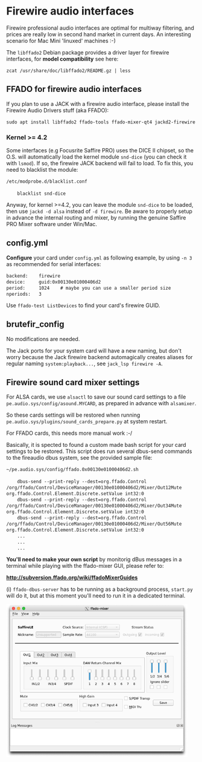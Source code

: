 # Firewire audio interfaces

Firewire professional audio interfaces are optimal for multiway filtering, and prices are really low in second hand market in current days. An interesting scenario for Mac Mini 'linuxed' machines :-)

The `libffado2` Debian package provides a driver layer for firewire interfaces, for **model compatibility** see here:

    zcat /usr/share/doc/libffado2/README.gz | less


## FFADO for firewire audio interfaces

If you plan to use a JACK with a firewire audio interface, please install the Firewire Audio Drivers stuff (aka FFADO):

    sudo apt install libffado2 ffado-tools ffado-mixer-qt4 jackd2-firewire

### Kernel >= 4.2

Some interfaces (e.g Focusrite Saffire PRO) uses the DICE II chipset, so the O.S. will automatically load the kernel module `snd-dice` (you can check it with `lsmod`). If so, the firewire JACK backend will fail to load. To fix this, you need to blacklist the module:

    /etc/modprobe.d/blacklist.conf

        blacklist snd-dice

Anyway, for kernel >=4.2, you can leave the module `snd-dice` to be loaded, then use `jackd -d alsa` instead of `-d firewire`. Be aware to properly setup in advance the internal routing and mixer, by running the genuine Saffire PRO Mixer software under Win/Mac.


## config.yml

**Configure** your card under `config.yml` as following example, by using `-n 3` as recommended for serial interfaces:

    backend:    firewire
    device:     guid:0x00130e01000406d2
    period:     1024    # maybe you can use a smaller period size
    nperiods:   3

Use `ffado-test ListDevices` to find your card's firewire GUID.


## brutefir_config

No modifications are needed.

The Jack ports for your system card will have a new naming, but don't worry because the Jack firewire backend automagically creates aliases for regular naming `system:playback...`, see `jack_lsp firewire -A`.


## Firewire sound card mixer settings

For ALSA cards, we use `alsactl` to save our sound card settings to a file `pe.audio.sys/config/asound.MYCARD`, as prepared in advance with `alsamixer`.

So these cards settings will be restored when running `pe.audio.sys/plugins/sound_cards_prepare.py` at system restart.

For FFADO cards, this needs more manual work :-/

Basically, it is spected to found a custom made bash script for your card settings to be restored. This script does run several dbus-send commands to the fireaudio dbus system, see the provided sample file:

    ~/pe.audio.sys/config/ffado.0x00130e01000406d2.sh

        dbus-send --print-reply --dest=org.ffado.Control /org/ffado/Control/DeviceManager/00130e01000406d2/Mixer/Out12Mute org.ffado.Control.Element.Discrete.setValue int32:0
        dbus-send --print-reply --dest=org.ffado.Control /org/ffado/Control/DeviceManager/00130e01000406d2/Mixer/Out34Mute org.ffado.Control.Element.Discrete.setValue int32:0
        dbus-send --print-reply --dest=org.ffado.Control /org/ffado/Control/DeviceManager/00130e01000406d2/Mixer/Out56Mute org.ffado.Control.Element.Discrete.setValue int32:0
        ...
        ...
        ...

**You'll need to make your own script** by monitorig dBus messages in a terminal while playing with the ffado-mixer GUI, please refer to:

**http://subversion.ffado.org/wiki/ffadoMixerGuides**

(i) `ffado-dbus-server` has to be running as a background process, `start.py` will do it, but at this moment you'll need to run it in a dedicated terminal.


<a href="url"><img src="./images/ffado-mixer.png" align="center" width="480" ></a>







